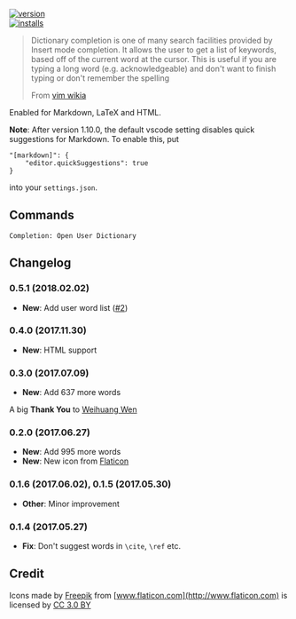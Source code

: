 [![version](https://vsmarketplacebadge.apphb.com/version/yzhang.dictionary-completion.svg?style=flat-square)](https://marketplace.visualstudio.com/items?itemName=yzhang.dictionary-completion)  
[![installs](https://vsmarketplacebadge.apphb.com/installs/yzhang.dictionary-completion.svg?style=flat-square)](https://marketplace.visualstudio.com/items?itemName=yzhang.dictionary-completion)

> Dictionary completion is one of many search facilities provided by Insert mode completion. It allows the user to get a list of keywords, based off of the current word at the cursor. This is useful if you are typing a long word (e.g. acknowledgeable) and don't want to finish typing or don't remember the spelling
>
> From [vim wikia](http://vim.wikia.com/wiki/Dictionary_completions)

Enabled for Markdown, LaTeX and HTML.

**Note**: After version 1.10.0, the default vscode setting disables quick suggestions for Markdown. To enable this, put
```
"[markdown]": {
    "editor.quickSuggestions": true
}
```
into your `settings.json`.

## Commands

`Completion: Open User Dictionary`

## Changelog

### 0.5.1 (2018.02.02)

- **New**: Add user word list ([#2](https://github.com/neilsustc/vscode-dic-completion/issues/2))

### 0.4.0 (2017.11.30)

- **New**: HTML support

### 0.3.0 (2017.07.09)

- **New**: Add 637 more words

A big **Thank You** to [Weihuang Wen](https://github.com/HughWen)

### 0.2.0 (2017.06.27)

- **New**: Add 995 more words
- **New**: New icon from [Flaticon](http://www.flaticon.com)

### 0.1.6 (2017.06.02), 0.1.5 (2017.05.30)

- **Other**: Minor improvement

### 0.1.4 (2017.05.27)

- **Fix**: Don't suggest words in `\cite`, `\ref` etc.

## Credit

Icons made by [Freepik](http://www.freepik.com) from [www.flaticon.com](http://www.flaticon.com) is licensed by [CC 3.0 BY](http://creativecommons.org/licenses/by/3.0/)
